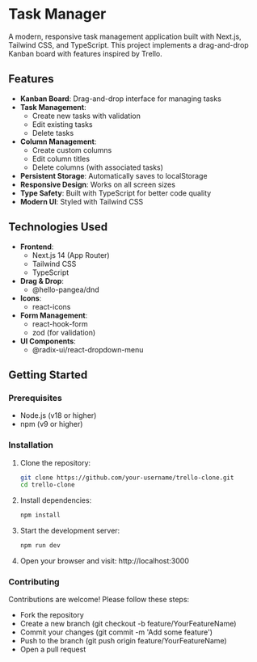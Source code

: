 # Task Manager

A modern, responsive task management application built with Next.js, Tailwind CSS, and TypeScript. This project implements a drag-and-drop Kanban board with features inspired by Trello.

## Features

- **Kanban Board**: Drag-and-drop interface for managing tasks
- **Task Management**:
  - Create new tasks with validation
  - Edit existing tasks
  - Delete tasks
- **Column Management**:
  - Create custom columns
  - Edit column titles
  - Delete columns (with associated tasks)
- **Persistent Storage**: Automatically saves to localStorage
- **Responsive Design**: Works on all screen sizes
- **Type Safety**: Built with TypeScript for better code quality
- **Modern UI**: Styled with Tailwind CSS

## Technologies Used

- **Frontend**:
  - Next.js 14 (App Router)
  - Tailwind CSS
  - TypeScript
- **Drag & Drop**:
  - @hello-pangea/dnd
- **Icons**:
  - react-icons
- **Form Management**:
  - react-hook-form
  - zod (for validation)
- **UI Components**:
  - @radix-ui/react-dropdown-menu

## Getting Started

### Prerequisites

- Node.js (v18 or higher)
- npm (v9 or higher)

### Installation

1. Clone the repository:
   ```bash
   git clone https://github.com/your-username/trello-clone.git
   cd trello-clone
   ```
2. Install dependencies:
   ```bash
   npm install
   ```
3. Start the development server:
   ```bash
   npm run dev
   ```
4. Open your browser and visit:
   http://localhost:3000

### Contributing

Contributions are welcome! Please follow these steps:

- Fork the repository
- Create a new branch (git checkout -b feature/YourFeatureName)
- Commit your changes (git commit -m 'Add some feature')
- Push to the branch (git push origin feature/YourFeatureName)
- Open a pull request
